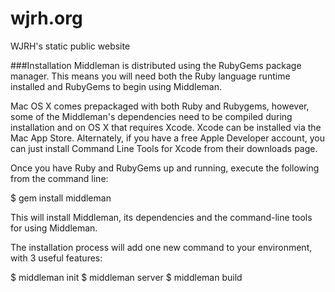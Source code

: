 # wjrh.org
WJRH's static public website


###Installation
Middleman is distributed using the RubyGems package manager. This means you will need both the Ruby language runtime installed and RubyGems to begin using Middleman.

Mac OS X comes prepackaged with both Ruby and Rubygems, however, some of the Middleman's dependencies need to be compiled during installation and on OS X that requires Xcode. Xcode can be installed via the Mac App Store. Alternately, if you have a free Apple Developer account, you can just install Command Line Tools for Xcode from their downloads page.

Once you have Ruby and RubyGems up and running, execute the following from the command line:

$ gem install middleman

This will install Middleman, its dependencies and the command-line tools for using Middleman.

The installation process will add one new command to your environment, with 3 useful features:

$ middleman init
$ middleman server
$ middleman build
